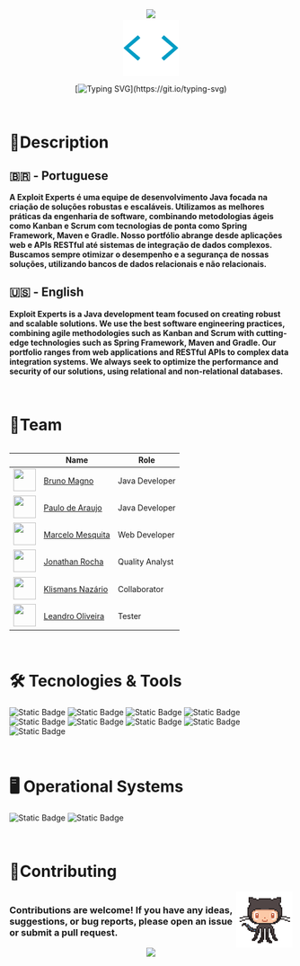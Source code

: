 <div style="text-align: center;">
    <img src="https://capsule-render.vercel.app/api?type=waving&height=100&color=gradient" />

</div>
<div align="center" text-align="center">

<img src="https://github.com/Exploit-Experts/.github/blob/main/profile/images/typing.gif" width="100" height="100" align="center">

  [![Typing SVG](https://readme-typing-svg.demolab.com/?font=Fira+Code&weight=600&size=40&pause=100&color=007BFF&center=true&vCenter=true&lines=EXPLOIT+EXPERTS!)](https://git.io/typing-svg) 
</div>

<br>


# 📃Description

## 🇧🇷 - Portuguese
<strong>A Exploit Experts é uma equipe de desenvolvimento Java focada na criação de soluções robustas e escaláveis. Utilizamos as melhores práticas da engenharia de software, combinando metodologias ágeis como Kanban e Scrum com tecnologias de ponta como Spring Framework, Maven e Gradle. Nosso portfólio abrange desde aplicações web e APIs RESTful até sistemas de integração de dados complexos. Buscamos sempre otimizar o desempenho e a segurança de nossas soluções, utilizando bancos de dados relacionais e não relacionais.</strong>


## 🇺🇸	- English
<strong>Exploit Experts is a Java development team focused on creating robust and scalable solutions. We use the best software engineering practices, combining agile methodologies such as Kanban and Scrum with cutting-edge technologies such as Spring Framework, Maven and Gradle. Our portfolio ranges from web applications and RESTful APIs to complex data integration systems. We always seek to optimize the performance and security of our solutions, using relational and non-relational databases.</strong>

<br>

# 🧟Team

<div style="display: flex; align-items: center;">


|| Name             | Role           |
| ---------------- | ---------------- | -------------- |
| <img src="https://avatars.githubusercontent.com/u/114788642?v=4" float="left" width="40px" height=40px> | <a href='https://github.com/brunoliratm'>Bruno Magno</a> | Java Developer |
| <img src="https://avatars.githubusercontent.com/u/127964717?v=4" float="left" width="40px" height=40px> | <a href='https://github.com/Paulo-Araujo-Jr'>Paulo de Araujo</a> | Java Developer |
| <img src="https://avatars.githubusercontent.com/u/126338859?v=4" float="left" width="40px" height=40px> | <a href='https://github.com/MrMesquita'>Marcelo Mesquita</a> | Web Developer |
| <img src="https://avatars.githubusercontent.com/u/126990110?v=4" float="left" width="40px" height=40px> | <a href='https://github.com/Jonathanwsr'>Jonathan Rocha</a> | Quality Analyst |
| <img src="https://avatars.githubusercontent.com/u/180599406?v=4" float="left" width="40px" height=40px> | <a href='https://github.com/Klismans-Nazario'>Klismans Nazário</a> | Collaborator |
| <img src="https://avatars.githubusercontent.com/u/126925371?v=4" float="left" width="40px" height=40px> | <a href='https://github.com/leandrouser'>Leandro Oliveira</a> | Tester |


</div>

<br>

# :hammer_and_wrench: Tecnologies & Tools
<div align="left">
  

  ![Static Badge](https://img.shields.io/badge/Java-ED8B00?style=for-the-badge&logo=openjdk&logoColor=white)
  ![Static Badge](https://img.shields.io/badge/html-E34F26?style=for-the-badge&logo=html5&logoColor=white)
  ![Static Badge](https://img.shields.io/badge/css-1572B6?style=for-the-badge&logo=css3&logoColor=white)
  ![Static Badge](https://img.shields.io/badge/javascript-F7DF1E?style=for-the-badge&logo=javascript&logoColor=white)
  ![Static Badge](https://img.shields.io/badge/bootstrap-05054B?style=for-the-badge&logo=bootstrap&logoColor=white)
  ![Static Badge](https://img.shields.io/badge/apachetomcat-F8DC75?style=for-the-badge&logo=apachetomcat&color=%23000000)
  ![Static Badge](https://img.shields.io/badge/sass-CC6699?style=for-the-badge&logo=sass&logoColor=white)
  ![Static Badge](https://img.shields.io/badge/jira-0052CC?style=for-the-badge&logo=jira&logoColor=%230052CC&color=%2397979A)
  ![Static Badge](https://img.shields.io/badge/spring-6DB33F?style=for-the-badge&logo=spring&logoColor=%236DB33F&color=%23000000)

</div>

<br>

# :desktop_computer: Operational Systems
<div align="left">

  ![Static Badge](https://img.shields.io/badge/ubuntu-E95420?style=for-the-badge&logo=ubuntu&logoColor=white)
  ![Static Badge](https://img.shields.io/badge/windows-0078D4?style=for-the-badge&logo=windows&logoColor=white)

</div>

<br>

# 🤝Contributing

<div style="display: flex; align-items: center; justify-content: space-between;">
  <h3>
    Contributions are welcome! If you have any ideas, suggestions, or bug reports, please open an issue or submit a pull request.
  </h3>
  <img src="https://github.com/Exploit-Experts/.github/blob/main/profile/images/GitHub-logo.gif" width="100" height="100">
</div>

<div style="text-align: center;">
    <img src="https://capsule-render.vercel.app/api?type=waving&height=100&color=gradient&section=footer" />
</div>
